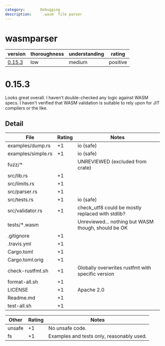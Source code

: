 ```yaml
---
category:       Debugging
description:    `.wasm` file parser
---
```


# wasmparser

| version | thoroughness | understanding | rating |
| ------- | ------------ | ------------- | ------ |
| [0.15.3](#0.15.3) | low | medium | positive |

# 0.15.3

Looks great overall.
I haven't double-checked any logic against WASM specs.
I haven't verified that WASM validation is suitable to rely upon for JIT compilers or the like.

Detail
------

| File                  | Rating | Notes |
| --------------------- | ------ | ----- |
| examples/dump.rs      | +1    | io (safe) |
| examples/simple.rs    | +1    | io (safe) |
| fuzz/*                |       | UNREVIEWED (excluded from crate) |
| src/lib.rs            | +1    | |
| src/limits.rs         | +1    | |
| src/parser.rs         | +1    | |
| src/tests.rs          | +1    | io (safe) |
| src/validator.rs      | +1    | check_utf8 could be mostly replaced with stdlib? |
| tests/*.wasm          |       | Unreviewed... nothing but WASM though, should be OK |
| .gitignore            | +1    | |
| .travis.yml           | +1    | |
| Cargo.toml            | +1    | |
| Cargo.toml.orig       | +1    | |
| check-rustfmt.sh      | +1    | Globally overwrites rustfmt with specific version |
| format-all.sh         | +1    | |
| LICENSE               | +1    | Apache 2.0 |
| Readme.md             | +1    | |
| test-all.sh           | +1    |

| Other     | Rating | Notes |
| --------- | ------ | ----- |
| unsafe    | +1    | No unsafe code.
| fs        | +1    | Examples and tests only, reasonably used.

